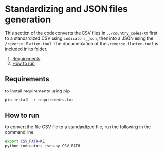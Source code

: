 # Standardizing and JSON files generation

This section of the code converts the CSV files in `../country_codes/XX` first to
a standardized CSV using `indicators_json`, then into a JSON using the `/reverse-flatten-tool`. The documentation of the `/reverse-flatten-tool` is included in its folder.

1. [Requirements](#Requirements)
2. [How to run](#How-to-run)
## Requirements

to install requirements using pip

```bash
pip install -r requirements.txt
```

## How to run
to convert the file CSV file to a standardized file, run the following in
the command line

```bash
export CSV_PATH=KE
python indicators_json.py CSV_PATH
```
